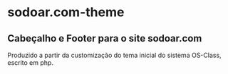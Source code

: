 # sodoar.com-theme
## Cabeçalho e Footer para o site sodoar.com
Produzido a partir da customização do tema inicial do sistema OS-Class, escrito em php.
